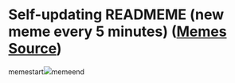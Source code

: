 # Self-updating READMEME (new meme every 5 minutes) ([Memes Source](https://bramses.notion.site/a49c1e962b7646879176ac3b327b6533?v=4d1eda54b170483cb03a40f257231764))

memestart![](https://www.notion.so/image/https%3A%2F%2Fs3-us-west-2.amazonaws.com%2Fsecure.notion-static.com%2F525b8f70-c8e6-4975-93b8-9af06e806778%2FEEE2D213-C034-43F6-8E10-FB3BEC676BD6.jpeg?table=block&id=b421a931-733b-43d4-a1fc-e49eaf6381ff&cache=v2)memeend
